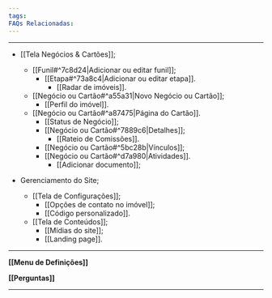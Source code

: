 ```yaml
---
tags:
FAQs Relacionadas:
---
```

---
- [[Tela Negócios & Cartões]];
	- [[Funil#^7c8d24|Adicionar ou editar funil]];
		- [[Etapa#^73a8c4|Adicionar ou editar etapa]].
			- [[Radar de imóveis]].
	- [[Negócio ou Cartão#^a55a31|Novo Negócio ou Cartão]];
		- [[Perfil do imóvel]].
	- [[Negócio ou Cartão#^a87475|Página do Cartão]].
		- [[Status de Negócio]];
		- [[Negócio ou Cartão#^7889c6|Detalhes]];
			- [[Rateio de Comissões]].
		- [[Negócio ou Cartão#^5bc28b|Vínculos]];
		- [[Negócio ou Cartão#^d7a980|Atividades]].
			- [[Adicionar documento]];

- Gerenciamento do Site;
	- [[Tela de Configurações]];
		- [[Opções de contato no imóvel]];
		- [[Código personalizado]].
	- [[Tela de Conteúdos]];
		- [[Mídias do site]];
		- [[Landing page]].
---

**[[Menu de Definições]]**

**[[Perguntas]]**

---
